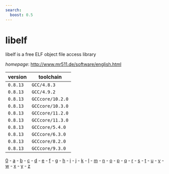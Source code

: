 ```yaml
---
search:
  boost: 0.5
---
```

# libelf

libelf is a free ELF object file access library

*homepage*: <http://www.mr511.de/software/english.html>

version | toolchain
--------|----------
``0.8.13`` | ``GCC/4.8.3``
``0.8.13`` | ``GCC/4.9.2``
``0.8.13`` | ``GCCcore/10.2.0``
``0.8.13`` | ``GCCcore/10.3.0``
``0.8.13`` | ``GCCcore/11.2.0``
``0.8.13`` | ``GCCcore/11.3.0``
``0.8.13`` | ``GCCcore/5.4.0``
``0.8.13`` | ``GCCcore/6.3.0``
``0.8.13`` | ``GCCcore/8.2.0``
``0.8.13`` | ``GCCcore/9.3.0``

[0](../0/index.md) - [a](../a/index.md) - [b](../b/index.md) - [c](../c/index.md) - [d](../d/index.md) - [e](../e/index.md) - [f](../f/index.md) - [g](../g/index.md) - [h](../h/index.md) - [i](../i/index.md) - [j](../j/index.md) - [k](../k/index.md) - [l](../l/index.md) - [m](../m/index.md) - [n](../n/index.md) - [o](../o/index.md) - [p](../p/index.md) - [q](../q/index.md) - [r](../r/index.md) - [s](../s/index.md) - [t](../t/index.md) - [u](../u/index.md) - [v](../v/index.md) - [w](../w/index.md) - [x](../x/index.md) - [y](../y/index.md) - [z](../z/index.md)


